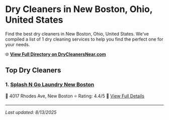 # Dry Cleaners in New Boston, Ohio, United States

Find the best dry cleaners in New Boston, Ohio, United States. We've compiled a list of 1 dry cleaning services to help you find the perfect one for your needs.

🌐 **[View Full Directory on DryCleanersNear.com](https://drycleanersnear.com/city/US/Ohio/New%20Boston)**

## Top Dry Cleaners

### 1. [Splash N Go Laundry New Boston](https://drycleanersnear.com/dryCleaner/68707036f0d34636f22da25d/splash-n-go-laundry-new-boston)
📍 4017 Rhodes Ave, New Boston
⭐ Rating: 4.4/5
🔗 [View Full Details](https://drycleanersnear.com/dryCleaner/68707036f0d34636f22da25d/splash-n-go-laundry-new-boston)


---

*Last updated: 8/13/2025*
